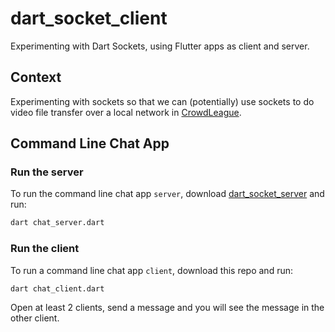 # dart_socket_client

Experimenting with Dart Sockets, using Flutter apps as client and server.

## Context 

Experimenting with sockets so that we can (potentially) use sockets to do video file transfer over a local network in [CrowdLeague](https://github.com/nickmeinhold/crowdleague).

## Command Line Chat App 

### Run the server 

To run the command line chat app `server`, download [dart_socket_server](https://github.com/nickmeinhold/dart_socket_server) and run:

```sh
dart chat_server.dart
```

### Run the client

To run a command line chat app `client`, download this repo and run:

```sh
dart chat_client.dart
```

Open at least 2 clients, send a message and you will see the message in the other client. 